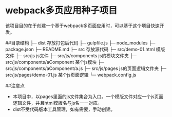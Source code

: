 # webpack多页应用种子项目

该项目目的在于创建一个基于webpack多页面应用时，可以基于这个项目快速开发。

##目录结构
├─ dist             存放打包后代码
├─ gulpfile.js
├─ node_modules
├─ package.json
├─ README.md
├─ src              存放源代码
├─ src/demo-01.html 模版文件
├─ src/js           js文件
├─ src/js/components    js的模块文件夹
├─ src/js/components/aComponent     某个js模块
├─ src/js/components/aComponent/a.js
├─ src/js/pages     js的页面逻辑文件夹
├─ src/js/pages/demo-01.js          某个js页面逻辑
└─ webpack.config.js

##注意点
- 本项目中，以pages里面的js文件集合为入口。一个模版文件对应一个js页面逻辑文件，并且html模版名与js名一一对应。
- dist不受代码版本工具管理，如有需要，手动创建。
